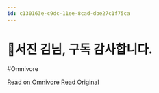 ```yaml
---
id: c130163e-c9dc-11ee-8cad-dbe27c1f75ca
---
```


# 💎서진 김님, 구독 감사합니다.
#Omnivore

[Read on Omnivore](https://omnivore.app/me/-18d9ec9df76)
[Read Original](https://omnivore.app/no_url?q=337074b0-628c-4401-be8a-b7a4976b0264)

